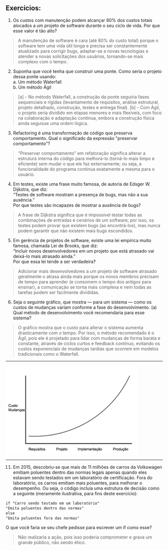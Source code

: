 ## Exercicios:
1. Os custos com manutenção podem alcançar 80% dos custos totais alocados a um projeto de software durante o seu ciclo de vida. Por que esse valor é tão alto?
> A manutenção de software é cara (até 80% do custo total) porque o software tem uma vida útil longa e precisa ser constantemente atualizado para corrigir bugs, adaptar-se a novas tecnologias e atender a novas solicitações dos usuários, tornando-se mais complexo com o tempo.


2. Suponha que você tenha que construir uma ponte. Como seria o projeto dessa ponte usando:  
   a. Um método Waterfall  
   b. Um método Ágil
> [a] - No método Waterfall, a construção da ponte seguiria fases sequenciais e rígidas (levantamento de requisitos, análise estrutural, projeto detalhado, construção, testes e entrega final).
> [b] - Com Ágil, o projeto seria dividido em etapas menores e mais flexíveis, com foco na colaboração e adaptação contínua, embora a construção física ainda seguisse uma ordem lógica.



3. Refactoring é uma transformação de código que preserva comportamento. Qual o significado da expressão "preservar comportamento"?
> "Preservar comportamento" em refatoração significa alterar a estrutura interna do código para melhorá-lo (torná-lo mais limpo e eficiente) sem mudar o que ele faz externamente; ou seja, a funcionalidade do programa continua exatamente a mesma para o usuário.


4. Em testes, existe uma frase muito famosa, de autoria de Edsger W. Dijkstra, que diz:  
   “Testes de software mostram a presença de bugs, mas não a sua ausência.”  
   Por que testes são incapazes de mostrar a ausência de bugs?
> A frase de Dijkstra significa que é impossível testar todas as combinações de entradas e cenários de um software; por isso, os testes podem provar que existem bugs (ao encontrá-los), mas nunca podem garantir que não existem mais bugs escondidos.


5. Em gerência de projetos de software, existe uma lei empírica muito famosa, chamada Lei de Brooks, que diz:  
   “Incluir novos desenvolvedores em um projeto que está atrasado vai deixá-lo mais atrasado ainda.”  
   Por que essa lei tende a ser verdadeira?
> Adicionar mais desenvolvedores a um projeto de software atrasado geralmente o atrasa ainda mais porque os novos membros precisam de tempo para aprender (e consomem o tempo dos antigos para ensinar), a comunicação se torna mais complexa e nem todas as tarefas podem ser facilmente divididas.


6. Seja o seguinte gráfico, que mostra — para um sistema — como os custos de mudanças variam conforme a fase do desenvolvimento. (a) Qual método de desenvolvimento você recomendaria para esse sistema?
>  O gráfico mostra que o custo para alterar o sistema aumenta drasticamente com o tempo. Por isso, o método recomendado é o Ágil, pois ele é projetado para lidar com mudanças de forma barata e constante, através de ciclos curtos e feedback contínuo, evitando os custos exponenciais de mudanças tardias que ocorrem em modelos tradicionais como o Waterfall.

---
![](image/image1.png)

---



11. Em 2015, descobriu-se que mais de 11 milhões de carros da Volkswagen emitiam poluentes dentro das normas legais apenas quando eles estavam sendo testados em um laboratório de certificação. Fora do laboratório, os carros emitiam mais poluentes, para melhorar o desempenho. Ou seja, o código incluía uma estrutura de decisão como a seguinte (meramente ilustrativa, para fins deste exercício):

````
if "Carro sendo testado em um laboratório"
"Emita poluentes dentro das normas"
else 
"Emita poluentes fora das normas"
````

O que você faria se seu chefe pedisse para escrever um if como esse?
> Não realizaria a ação, pois isso poderia comprometer e grava um grande público, não sendo ético.
